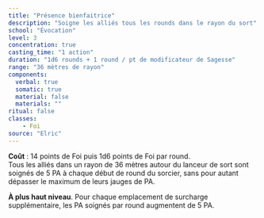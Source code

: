 ```yaml
---
title: "Présence bienfaitrice"
description: "Soigne les alliés tous les rounds dans le rayon du sort"
school: "Évocation"
level: 3
concentration: true
casting_time: "1 action"
duration: "1d6 rounds + 1 round / pt de modificateur de Sagesse"
range: "36 mètres de rayon"
components:
  verbal: true
  somatic: true
  material: false
  materials: ""
ritual: false
classes:
    - Foi
source: "Elric"    
---
```

**Coût** : 14 points de Foi puis 1d6 points de Foi par round.    
Tous les alliés dans un rayon de 36 mètres autour du lanceur de sort sont soignés de 5 PA à chaque début de round du sorcier, sans pour autant dépasser le maximum de leurs jauges de PA.

**À plus haut niveau**. Pour chaque emplacement de surcharge supplémentaire, les PA soignés par round augmentent de 5 PA.
